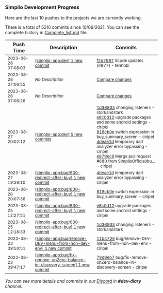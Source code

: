 
### Simplio Development Progress

Here are the last 10 pushes to the projects we are currently working.

There is a total of 5310 commits since 10/09/2021. You can see the complete history in
 [Complete_list.md](Complete_list.md) file.

| Push Time | Description | Commits |
| --- | --- | --- |
| <sub>2023-08-28 07:08:03</sub> | <sub>[[simplio-app:dev] 1 new commit](https://github.com/SimplioOfficial/simplio-app/commit/f2b79878a7cd1c71ce1de0577614364790c2f297)</sub> | <sub>[f2b7987](https://github.com/SimplioOfficial/simplio-app/commit/f2b79878a7cd1c71ce1de0577614364790c2f297) Xcode updates (#677) - tenhobi</sub> |
| <sub>2023-08-28 07:06:55</sub> | <sub>_No Description_</sub> | <sub>[Compare changes](https://github.com/SimplioOfficial/simplio-app/compare/79d9eb748a24...276b3289b146)</sub> |
| <sub>2023-08-28 07:06:26</sub> | <sub>_No Description_</sub> | <sub>[Compare changes](https://github.com/SimplioOfficial/simplio-app/compare/11b472687cfc...7b2674a7ffac)</sub> |
| <sub>2023-08-27 20:02:12</sub> | <sub>[[simplio-app:dev] 5 new commits](https://github.com/SimplioOfficial/simplio-app/compare/111693e73ba5...e679ec964b95)</sub> | <sub>[1d36933](https://github.com/SimplioOfficial/simplio-app/commit/1d369332768349a028b826600ac73de7c7727180) changing listeners - storkandstark<br>[e8c0d12](https://github.com/SimplioOfficial/simplio-app/commit/e8c0d122d8d5f0f69ad7b047dc5eeca8dd196fce) upgrade packages and some android settings - ciripel<br>[818cb0e](https://github.com/SimplioOfficial/simplio-app/commit/818cb0ef115ad324e159fe65b3896152acb128b9) switch expression in buy_summary_screen - ciripel<br>[4deae1d](https://github.com/SimplioOfficial/simplio-app/commit/4deae1d9ae3fd675d05e6a2b07c9782a83ea53dd) temporary dart analyzer error bypassing - ciripel<br>[e679ec9](https://github.com/SimplioOfficial/simplio-app/commit/e679ec964b95eff5b0642e831f92e7fac217c00f) Merge pull request #680 from SimplioOfficial/bu... - ciripel</sub> |
| <sub>2023-08-27 19:39:10</sub> | <sub>[[simplio-app:bug/630-redirect-after-buy] 1 new commit](https://github.com/SimplioOfficial/simplio-app/commit/4deae1d9ae3fd675d05e6a2b07c9782a83ea53dd)</sub> | <sub>[4deae1d](https://github.com/SimplioOfficial/simplio-app/commit/4deae1d9ae3fd675d05e6a2b07c9782a83ea53dd) temporary dart analyzer error bypassing - ciripel</sub> |
| <sub>2023-08-26 20:07:36</sub> | <sub>[[simplio-app:bug/630-redirect-after-buy] 1 new commit](https://github.com/SimplioOfficial/simplio-app/commit/818cb0ef115ad324e159fe65b3896152acb128b9)</sub> | <sub>[818cb0e](https://github.com/SimplioOfficial/simplio-app/commit/818cb0ef115ad324e159fe65b3896152acb128b9) switch expression in buy_summary_screen - ciripel</sub> |
| <sub>2023-08-25 12:27:51</sub> | <sub>[[simplio-app:bug/630-redirect-after-buy] 1 new commit](https://github.com/SimplioOfficial/simplio-app/commit/e8c0d122d8d5f0f69ad7b047dc5eeca8dd196fce)</sub> | <sub>[e8c0d12](https://github.com/SimplioOfficial/simplio-app/commit/e8c0d122d8d5f0f69ad7b047dc5eeca8dd196fce) upgrade packages and some android settings - ciripel</sub> |
| <sub>2023-08-25 12:18:33</sub> | <sub>[[simplio-app:bug/630-redirect-after-buy] 1 new commit](https://github.com/SimplioOfficial/simplio-app/commit/1d369332768349a028b826600ac73de7c7727180)</sub> | <sub>[1d36933](https://github.com/SimplioOfficial/simplio-app/commit/1d369332768349a028b826600ac73de7c7727180) changing listeners - storkandstark</sub> |
| <sub>2023-08-23 09:50:51</sub> | <sub>[[simplio-app:bug/remove-DEV-menu-from-non-dev-env] 1 new commit](https://github.com/SimplioOfficial/simplio-app/commit/11b472687cfcf3d0f3a596b68e36a02817c70f48)</sub> | <sub>[11b4726](https://github.com/SimplioOfficial/simplio-app/commit/11b472687cfcf3d0f3a596b68e36a02817c70f48) bug/remove-DEV-menu-from-non-dev-env - ciripel</sub> |
| <sub>2023-08-23 09:47:17</sub> | <sub>[[simplio-app:bug/fix-remove-onZero-balance-in-discovery-screen] 1 new commit](https://github.com/SimplioOfficial/simplio-app/commit/79d9eb748a2415ceae284fb1b139abd5cb4a43ba)</sub> | <sub>[79d9eb7](https://github.com/SimplioOfficial/simplio-app/commit/79d9eb748a2415ceae284fb1b139abd5cb4a43ba) bug/fix-remove-onZero-balance-in-discovery-screen - ciripel</sub> |

_You can see more details and commits in our [Discord](https://discord.gg/aKhjuwZmdP) in **#dev-diary** channel._
